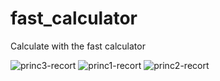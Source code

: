 # fast_calculator
Calculate with the fast calculator

![princ3-recort](https://user-images.githubusercontent.com/58407522/110868209-f2864580-82a6-11eb-8e6f-c7b272b00dac.png)
![princ1-recort](https://user-images.githubusercontent.com/58407522/110868250-0336bb80-82a7-11eb-8d8c-344b9a17d19a.png)
 ![princ2-recort](https://user-images.githubusercontent.com/58407522/110868226-f6b26300-82a6-11eb-8593-2b5917d807b9.png)
